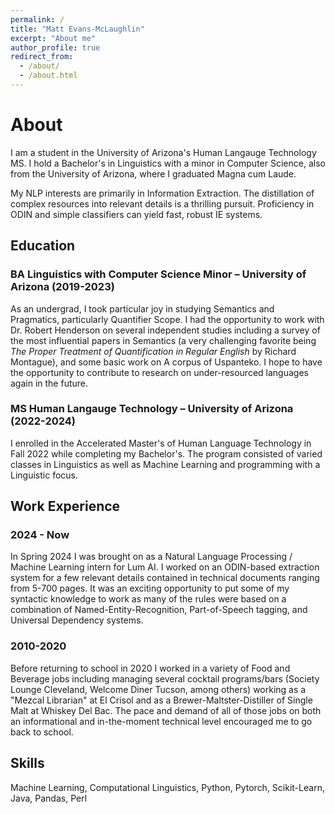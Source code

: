 ```yaml
---
permalink: /
title: "Matt Evans-McLaughlin"
excerpt: "About me"
author_profile: true
redirect_from: 
  - /about/
  - /about.html
---
```


# About
I am a student in the University of Arizona's Human Langauge Technology MS. I hold a Bachelor's in Linguistics with a minor in Computer Science, also from the University of Arizona, where I graduated Magna cum Laude. 

My NLP interests are primarily in Information Extraction. The distillation of complex resources into relevant details is a thrilling pursuit. Proficiency in ODIN and simple classifiers can yield fast, robust IE systems. 

## Education
### BA Linguistics with Computer Science Minor &ndash; University of Arizona (2019-2023)
As an undergrad, I took particular joy in studying Semantics and Pragmatics, particularly Quantifier Scope. I had the opportunity to work with Dr. Robert Henderson on several independent studies including a survey of the most influential papers in Semantics (a very challenging favorite being *The Proper Treatment of Quantification in Regular English* by Richard Montague), and some basic work on A corpus of Uspanteko. I hope to have the opportunity to contribute to research on under-resourced languages again in the future. 
### MS Human Langauge Technology &ndash; University of Arizona (2022-2024)
I enrolled in the Accelerated Master's of Human Language Technology in Fall 2022 while completing my Bachelor's. The program consisted of varied classes in Linguistics as well as Machine Learning and programming with a Linguistic focus. 

## Work Experience
### 2024 - Now
In Spring 2024 I was brought on as a Natural Language Processing / Machine Learning intern for Lum AI. I worked on an ODIN-based extraction system for a few relevant details contained in technical documents ranging from 5-700 pages. It was an exciting opportunity to put some of my syntactic knowledge to work as many of the rules were based on a combination of Named-Entity-Recognition, Part-of-Speech tagging, and Universal Dependency systems.

### 2010-2020
Before returning to school in 2020 I worked in a variety of Food and Beverage jobs including managing several cocktail programs/bars (Society Lounge Cleveland, Welcome Diner Tucson, among others) working as a "Mezcal Librarian" at El Crisol and as a Brewer-Maltster-Distiller of Single Malt at Whiskey Del Bac. The pace and demand of all of those jobs on both an informational and in-the-moment technical level encouraged me to go back to school.

## Skills
Machine Learning, Computational Linguistics, Python, Pytorch, Scikit-Learn, Java, Pandas, Perl

<!-- This is the front page of a website that is powered by the [AcademicPages template](https://github.com/academicpages/academicpages.github.io) and hosted on GitHub pages. [GitHub pages](https://pages.github.com) is a free service in which websites are built and hosted from code and data stored in a GitHub repository, automatically updating when a new commit is made to the respository. This template was forked from [the AcademicPages repository](https://github.com/academicpages/academicpages.github.io), which itself was forked from the [Minimal Mistakes Jekyll Theme](https://mmistakes.github.io/minimal-mistakes/) created by Michael Rose, and then tailored to the components required for the UAZHLT professional website: two HLT projects within a portfolio, the potential for blog posts, and a dynamically-generated CV. You can create your own repository from this template, modify the configuration and markdown files, add your own PDFs and other content, and have your own site for free.

This particular file should hold your professional introduction. It can be edited in `_pages/about.md`. You don't need to save any of the page *content* that was here, since it is recoverable from [the template](https://github.com/uazhlt/professionalGHpages.github.io), should you need it.

What should be on this site
======
Remember that your professional website is intended to document what you did in your internship and in at least one other coding project, in order to share it with a technically savvy audience who might not be familiar with the details of the tools you used or the goals you were pursuing. That audience may include hiring managers, so this is your opportunity to demonstrate the marketable skills you've acquired through the MSHLT program. You want it to present your best professional self! Your website will also be evaluated by a faculty member and form part of your grade for your internship. Although the template repository will hold a stub for all the elements that are required, be sure to compare the site you build to the current evaluation rubric, which is available from the director of your program.

Getting started
======
1. See [README.md](https://github.com/uazhlt/professionalGHpages.github.io/blob/main/README.md) for getting set your repository set up and configured properly to render as a website.
1. Change this file to have the content you need for the *Professional introduction*--or, if you'd prefer to put that information onto a page that is *not* the landing page for your site, simply make it clear from this page where a reader could find that professional introduction. Think of it as a combination of a general-purpose cover letter in a job application and a personal statement for your application to the graduate program. It might briefly introduce your educational and work history, describe what you're currently working on, but also include the issues that motivate you and that you hope to work on in the future. Make sure your introduction meets the requirements outlined in the evaluation rubric.
1. Add information about your internship and at least one other coding project into files (either in Markdown or in HTML format) in the `_portfolio/` folder. You should find two stubs there, one in each format, but you can choose to have each of your portfolio files in whichever format you prefer. Make sure your write-ups meet the requirements outlined in the evaluation rubric.
1. Add the information that you'd like to have on your CV into `_pages/cv.md`. Make sure your CV meets the requirements outlined in the evaluation rubric.

Be sure to complete this information and submit your URL to the faculty evaluator by the deadline each term. The evaluator will prepare a feedback sheet for you to indicate how your site scored relative to the rubric. If there are significant points that need to be improved, you want to ensure you have time to receive that feedback and implement any revisions before the end of the term.

Site-wide configuration
------
The main configuration file for the site is in the base directory in [_config.yml](https://github.com/academicpages/academicpages.github.io/blob/master/_config.yml), which defines the content in the sidebars and other site-wide features. You will need to replace the default values there with ones about yourself and your site's github repository; read this file carefully to make sure you've updated them all. The configuration file for the top menu is in [_data/navigation.yml](https://github.com/academicpages/academicpages.github.io/blob/master/_data/navigation.yml). For example, if you want to add a section for *Talks* back into the site, you can add a navbar item for that (in navigation.yml) to add them back into the header. Make sure there's still a `talks.html` file in the _pages directory, and then add files for individual talks in the _talks directory. You'll follow a similar process to restore other navbar items or create your own.

Create content & metadata
------
For site content, there is one markdown file for each type of content, which are stored in directories like _publications, _talks, _posts, _teaching, or _pages. For this template, only the _posts and _portfolio directories have been kept, but you can see the [original AcademicPages repository](https://github.com/academicpages/academicpages.github.io) for an example, if you'd like to add any of those categories back in.

If you choose to add some of these categories back to your site, you may find a lot of useful utilities to make updates to the site information work more smoothly. For example, each talk is a markdown file in the [_talks directory](https://github.com/academicpages/academicpages.github.io/tree/master/_talks). At the top of each markdown file is structured data in YAML about the talk, which the theme will parse to do lots of cool stuff. The same structured data about a talk is used to generate the list of talks on the [Talks page](https://academicpages.github.io/talks), each [individual page](https://academicpages.github.io/talks/2012-03-01-talk-1) for specific talks, the talks section for the [CV page](https://academicpages.github.io/cv), and the [map of places you've given a talk](https://academicpages.github.io/talkmap.html) (if you run this [python file](https://github.com/academicpages/academicpages.github.io/blob/master/talkmap.py) or [Jupyter notebook](https://github.com/academicpages/academicpages.github.io/blob/master/talkmap.ipynb), which creates the HTML for the map based on the contents of the _talks directory).

**Markdown generator**

The creator of the AcademicPages template has also created [a set of Jupyter notebooks](https://github.com/academicpages/academicpages.github.io/tree/master/markdown_generator
) that converts a CSV containing structured data about talks or presentations into individual markdown files that will be properly formatted for the AcademicPages template. The sample CSVs in that directory are the ones used to create the site at stuartgeiger.com. His usual workflow is to keep a spreadsheet of publications and talks, then run the code in these notebooks to generate the markdown files, then commit and push them to the GitHub repository.

For more info
------
More info about configuring AcademicPages can be found in [the guide](https://academicpages.github.io/markdown/). The [guides for the Minimal Mistakes theme](https://mmistakes.github.io/minimal-mistakes/docs/configuration/) (which this theme was forked from) might also be helpful. -->
